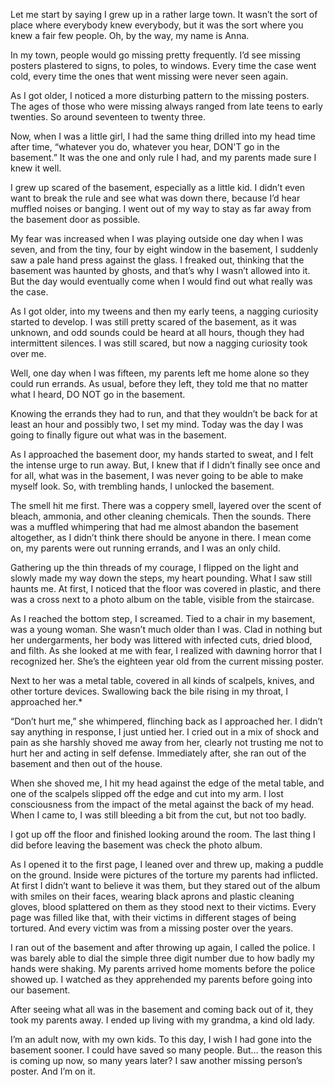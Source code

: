 Let me start by saying I grew up in a rather large town. It wasn’t the sort of place where everybody knew everybody, but it was the sort where you knew a fair few people. Oh, by the way, my name is Anna.

In my town, people would go missing pretty frequently. I’d see missing posters plastered to signs, to poles, to windows. Every time the case went cold, every time the ones that went missing were never seen again.

As I got older, I noticed a more disturbing pattern to the missing posters. The ages of those who were missing always ranged from late teens to early twenties. So around seventeen to twenty three. 

Now, when I was a little girl, I had the same thing drilled into my head time after time, “whatever you do, whatever you hear, DON'T go in the basement.” It was the one and only rule I had, and my parents made sure I knew it well.

I grew up scared of the basement, especially as a little kid. I didn’t even want to break the rule and see what was down there, because I’d hear muffled noises or banging. I went out of my way to stay as far away from the basement door as possible.

My fear was increased when I was playing outside one day when I was seven, and from the tiny, four by eight window in the basement, I suddenly saw a pale hand press against the glass. I freaked out, thinking that the basement was haunted by ghosts, and that’s why I wasn’t allowed into it. But the day would eventually come when I would find out what really was the case.

As I got older, into my tweens and then my early teens, a nagging curiosity started to develop. I was still pretty scared of the basement, as it was unknown, and odd sounds could be heard at all hours, though they had intermittent silences. I was still scared, but now a nagging curiosity took over me. 

Well, one day when I was fifteen, my parents left me home alone so they could run errands. As usual, before they left, they told me that no matter what I heard, DO NOT go in the basement. 

Knowing the errands they had to run, and that they wouldn’t be back for at least an hour and possibly two, I set my mind. Today was the day I was going to finally figure out what was in the basement. 

As I approached the basement door, my hands started to sweat, and I felt the intense urge to run away. But, I knew that if I didn’t finally see once and for all, what was in the basement, I was never going to be able to make myself look. So, with trembling hands, I unlocked the basement.

The smell hit me first. There was a coppery smell, layered over the scent of bleach, ammonia, and other cleaning chemicals. Then the sounds. There was a muffled whimpering that had me almost abandon the basement altogether, as I didn’t think there should be anyone in there. I mean come on, my parents were out running errands, and I was an only child. 

Gathering up the thin threads of my courage, I flipped on the light and slowly made my way down the steps, my heart pounding. What I saw still haunts me. At first, I noticed that the floor was covered in plastic, and there was a cross next to a photo album on the table, visible from the staircase. 

As I reached the bottom step, I screamed. Tied to a chair in my basement, was a young woman. She wasn’t much older than I was. Clad in nothing but her undergarments, her body was littered with infected cuts, dried blood, and filth. As she looked at me with fear, I realized with dawning horror that I recognized her. She’s the eighteen year old from the current missing poster. 

Next to her was a metal table, covered in all kinds of scalpels, knives, and other torture devices. Swallowing back the bile rising in my throat, I approached her.*

“Don’t hurt me,” she whimpered, flinching back as I approached her. I didn’t say anything in response, I just untied her. I cried out in a mix of shock and pain as she harshly shoved me away from her, clearly not trusting me not to hurt her and acting in self defense. Immediately after, she ran out of the basement and then out of the house. 

When she shoved me, I hit my head against the edge of the metal table, and one of the scalpels slipped off the edge and cut into my arm. I lost consciousness from the impact of the metal against the back of my head. When I came to, I was still bleeding a bit from the cut, but not too badly. 

I got up off the floor and finished looking around the room. The last thing I did before leaving the basement was check the photo album. 

As I opened it to the first page, I leaned over and threw up, making a puddle on the ground. Inside were pictures of the torture my parents had inflicted. At first I didn’t want to believe it was them, but they stared out of the album with smiles on their faces, wearing black aprons and plastic cleaning gloves, blood splattered on them as they stood next to their victims. Every page was filled like that, with their victims in different stages of being tortured. And every victim was from a missing poster over the years.

I ran out of the basement and after throwing up again, I called the police. I was barely able to dial the simple three digit number due to how badly my hands were shaking. My parents arrived home moments before the police showed up. I watched as they apprehended my parents before going into our basement. 

After seeing what all was in the basement and coming back out of it, they took my parents away. I ended up living with my grandma, a kind old lady. 

I’m an adult now, with my own kids. To this day, I wish I had gone into the basement sooner. I could have saved so many people. But… the reason this is coming up now, so many years later? I saw another missing person’s poster. And I’m on it. 